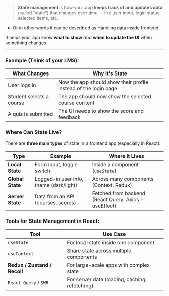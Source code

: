 > **State management** is how your app **keeps track of and updates data** (called “state”) that changes over time — like user input, login status, selected items, etc.

- Or in other words it can be described as Handling data inside frontend

It helps your app know **what to show** and **when to update the UI** when something changes.

---

###  Example (Think of your LMS):

|What Changes|Why It's State|
|---|---|
|User logs in|Now the app should show their profile instead of the login page|
|Student selects a course|The app should now show the selected course content|
|A quiz is submitted|The UI needs to show the score and feedback|
### Where Can State Live?

There are **three main types** of state in a frontend app (especially in React):

| Type             | Example                                 | Where it Lives                                        |
| ---------------- | --------------------------------------- | ----------------------------------------------------- |
| **Local State**  | Form input, toggle switch               | Inside a component (`useState`)                       |
| **Global State** | Logged-in user info, theme (dark/light) | Across many components (Context, Redux)               |
| **Server State** | Data from an API (courses, scores)      | Fetched from backend (React Query, Axios + useEffect) |
###  Tools for State Management in React:

| Tool                         | Use Case                                       |
| ---------------------------- | ---------------------------------------------- |
| `useState`                   | For local state inside one component           |
| `useContext`                 | Share state across multiple components         |
| **Redux / Zustand / Recoil** | For large-scale apps with complex state        |
| `React Query` / `SWR`        | For server data (loading, caching, refetching) |